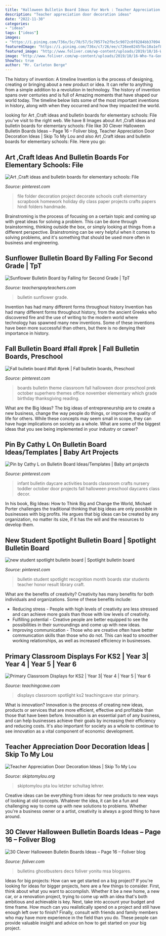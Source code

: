 ```yaml
---
title: "Halloween Bulletin Board Ideas For Work : Teacher Appreciation Door Decoration Ideas"
description: "Teacher appreciation door decoration ideas"
date: "2022-11-30"
categories:
- "ideas"
tags: ["ideas"]
images:
- "https://i.pinimg.com/736x/5c/70/57/5c70577e2fbc5c9072c0f8284bb37094.jpg"
featuredImage: "https://i.pinimg.com/736x/c7/26/ee/c726ee8245fbc10a1ef817101b165aab--file-folders-elementary-schools.jpg"
featured_image: "http://www.foliver.com/wp-content/uploads/2019/10/16-Who-Ya-Gonna-Call.jpg"
image: "http://www.foliver.com/wp-content/uploads/2019/10/16-Who-Ya-Gonna-Call.jpg"
ShowToc: true
author: "Mr. Carleton Berge"
---
```



The history of invention: A timeline
Invention is the process of designing, creating or bringing about a new product or idea. It can refer to anything from a simple addition to a revolution in technology. The history of invention spans over centuries and is full of Amazing moments that have shaped our world today. 
The timeline below lists some of the most important inventions in history, along with when they occurred and how they impacted the world.

	

		
looking for Art ,Craft ideas and bulletin boards for elementary schools: File you've visit to the right web. We have 8 Images about Art ,Craft ideas and bulletin boards for elementary schools: File like 30 Clever Halloween Bulletin Boards Ideas – Page 16 – Foliver blog, Teacher Appreciation Door Decoration Ideas | Skip To My Lou and also Art ,Craft ideas and bulletin boards for elementary schools: File. Here you go:
		
    
## Art ,Craft Ideas And Bulletin Boards For Elementary Schools: File

<img loading=lazy src="https://i.pinimg.com/736x/c7/26/ee/c726ee8245fbc10a1ef817101b165aab--file-folders-elementary-schools.jpg" onerror="this.onerror=null;this.src='https://tse4.mm.bing.net/th?id=OIP.nB5Idto1l30yF3ek406PoQHaKO&amp;pid=15.1';" alt="Art ,Craft ideas and bulletin boards for elementary schools: File">

_Source: pinterest.com_

>file folder decoration project decorate schools craft elementary scrapbook homework holiday diy class paper projects crafts papers hindi folders handmade. 

	

Brainstroming is the process of focusing on a certain topic and coming up with great ideas for solving a problem. This can be done through brainstorming, thinking outside the box, or simply looking at things from a different perspective. Brainstroming can be very helpful when it comes to solving problems, and it's something that should be used more often in business and engineering.

    
## Sunflower Bulletin Board By Falling For Second Grade | TpT

<img loading=lazy src="https://ecdn.teacherspayteachers.com/thumbitem/Sunflower-Bulletin-Board-5699852-1592766533/original-5699852-1.jpg" onerror="this.onerror=null;this.src='https://tse2.mm.bing.net/th?id=OIP.OGixTZrVdeykL79Un9yfIwAAAA&amp;pid=15.1';" alt="Sunflower Bulletin Board by Falling for Second Grade | TpT">

_Source: teacherspayteachers.com_

>bulletin sunflower grade. 

	

Invention has had many different forms throughout history
Invention has had many different forms throughout history, from the ancient Greeks who discovered fire and the use of writing to the modern world where technology has spawned many new inventions. Some of these inventions have been more successful than others, but there is no denying their importance in history.

    
## Fall Bulletin Board #fall #prek | Fall Bulletin Boards, Preschool

<img loading=lazy src="https://i.pinimg.com/736x/5c/70/57/5c70577e2fbc5c9072c0f8284bb37094.jpg" onerror="this.onerror=null;this.src='https://tse4.mm.bing.net/th?id=OIP.OIdHt_fE20XddtcHBlJsWAHaJ4&amp;pid=15.1';" alt="Fall bulletin board #fall #prek | Fall bulletin boards, Preschool">

_Source: pinterest.com_

>boards bulletin theme classroom fall halloween door preschool prek october superhero themes office november elementary which grade birthday thanksgiving reading. 

	

What are the Big Ideas?
The big ideas of entrepreneurship are to create a new business, change the way people do things, or improve the quality of life for others. While these concepts may seem small in scope, they can have huge implications on society as a whole. What are some of the biggest ideas that you see being implemented in your industry or career?

    
## Pin By Cathy L On Bulletin Board Ideas/Templates | Baby Art Projects

<img loading=lazy src="https://i.pinimg.com/736x/b2/f1/ac/b2f1acae089af463be27e1ec81592627.jpg" onerror="this.onerror=null;this.src='https://tse1.mm.bing.net/th?id=OIP.WOe8FTB9u8RY-MtgJqc9ZwHaJ3&amp;pid=15.1';" alt="Pin by Cathy L on Bulletin Board Ideas/Templates | Baby art projects">

_Source: pinterest.com_

>infant bulletin daycare activities boards classroom crafts nursery toddler october door projects fall halloween preschool daycares class decor. 

	

In his book, Big Ideas: How to Think Big and Change the World, Michael Porter challenges the traditional thinking that big ideas are only possible in businesses with big profits. He argues that big ideas can be created by any organization, no matter its size, if it has the will and the resources to develop them.

    
## New Student Spotlight Bulletin Board | Spotlight Bulletin Board

<img loading=lazy src="https://i.pinimg.com/736x/c9/cf/2f/c9cf2f9d3887dea005d6f27e14264f21--spotlight-bulletin-board-recognition-ideas.jpg" onerror="this.onerror=null;this.src='https://tse3.mm.bing.net/th?id=OIP.3n0yYymLkgIKfmIQmW2gcgHaJ3&amp;pid=15.1';" alt="new student spotlight bulletin board | Spotlight bulletin board">

_Source: pinterest.com_

>bulletin student spotlight recognition month boards star students teacher honor result library craft. 

	

What are the benefits of creativity?
Creativity has many benefits for both individuals and organizations. Some of these benefits include: 
- Reducing stress - People with high levels of creativity are less stressed and can achieve more goals than those with low levels of creativity. 
- Fulfilling potential - Creative people are better equipped to see the possibilities in their surroundings and come up with new ideas. 
- Improving communication - Those who are creative often have better communication skills than those who do not. This can lead to smoother working relationships, as well as increased efficiency in businesses.

    
## Primary Classroom Displays For KS2 | Year 3| Year 4 | Year 5 | Year 6

<img loading=lazy src="https://www.teachingcave.com/wp-content/uploads/2013/10/Star.jpg" onerror="this.onerror=null;this.src='https://tse1.mm.bing.net/th?id=OIP.JSM7LuKsOx9R3LmZ2Li0awHaJ4&amp;pid=15.1';" alt="Primary Classroom Displays for KS2 | Year 3| Year 4 | Year 5 | Year 6">

_Source: teachingcave.com_

>displays classroom spotlight ks2 teachingcave star primary. 

	

What is innovation?
Innovation is the process of creating new ideas, products or services that are more efficient, effective and profitable than those that have been before. Innovation is an essential part of any business, and can help businesses achieve their goals by increasing their efficiency and reducing costs. It's also important for society as a whole to continue to see innovation as a vital component of economic development.

    
## Teacher Appreciation Door Decoration Ideas | Skip To My Lou

<img loading=lazy src="https://www.skiptomylou.org/wp-content/uploads/2010/04/TeacherDoor-superstar-1.jpg" onerror="this.onerror=null;this.src='https://tse1.mm.bing.net/th?id=OIP.cYkg-tU2Kjc2ahS02dihHwAAAA&amp;pid=15.1';" alt="Teacher Appreciation Door Decoration Ideas | Skip To My Lou">

_Source: skiptomylou.org_

>skiptomylou pta lou letzter schultag lehrer. 

	

Creative ideas can be everything from ideas for new products to new ways of looking at old concepts. Whatever the idea, it can be a fun and challenging way to come up with new solutions to problems. Whether you're a business owner or a artist, creativity is always a good thing to have around.

    
## 30 Clever Halloween Bulletin Boards Ideas – Page 16 – Foliver Blog

<img loading=lazy src="http://www.foliver.com/wp-content/uploads/2019/10/16-Who-Ya-Gonna-Call.jpg" onerror="this.onerror=null;this.src='https://tse4.mm.bing.net/th?id=OIP.RFaUXymnhdoFy0xcVPDijAHaJ4&amp;pid=15.1';" alt="30 Clever Halloween Bulletin Boards Ideas – Page 16 – Foliver blog">

_Source: foliver.com_

>bulletins ghostbusters decs foliver yonitu msa blogares. 

	

Ideas for big projects: How can we get started on a big project?
If you're looking for ideas for bigger projects, here are a few things to consider. First, think about what you want to accomplish. Whether it be a new home, a new car, or a renovation project, trying to come up with an idea that's both ambitious and achievable is key. Next, take into account your budget and time frame. How much can you realistically spend on a project and still have enough left over to finish? Finally, consult with friends and family members who may have more experience in the field than you do. These people can provide valuable insight and advice on how to get started on your big project.

